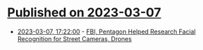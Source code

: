 # [Published on 2023-03-07](index.md)

* [2023-03-07, 17:22:00](https://yro.slashdot.org/story/23/03/07/1611238/fbi-pentagon-helped-research-facial-recognition-for-street-cameras-drones?utm_source=rss1.0mainlinkanon&utm_medium=feed) - [FBI, Pentagon Helped Research Facial Recognition for Street Cameras, Drones](https://yro.slashdot.org/story/23/03/07/1611238/fbi-pentagon-helped-research-facial-recognition-for-street-cameras-drones?utm_source=rss1.0mainlinkanon&utm_medium=feed)
